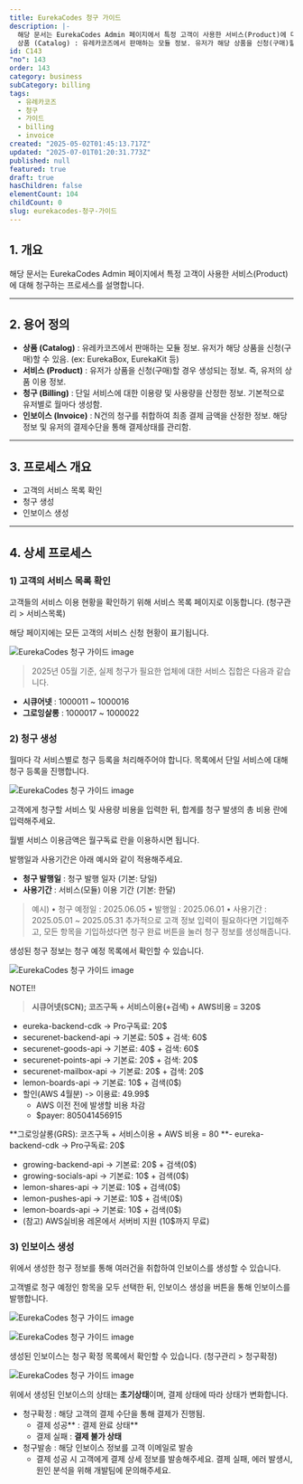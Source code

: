 ```yaml
---
title: EurekaCodes 청구 가이드
description: |-
  해당 문서는 EurekaCodes Admin 페이지에서 특정 고객이 사용한 서비스(Product)에 대해 청구하는 프로세스를 설명합니다. ---
  상품 (Catalog) : 유레카코즈에서 판매하는 모듈 정보. 유저가 해당 상품을 신청(구매)할 수 있음.
id: C143
"no": 143
order: 143
category: business
subCategory: billing
tags:
  - 유레카코즈
  - 청구
  - 가이드
  - billing
  - invoice
created: "2025-05-02T01:45:13.717Z"
updated: "2025-07-01T01:20:31.773Z"
published: null
featured: true
draft: true
hasChildren: false
elementCount: 104
childCount: 0
slug: eurekacodes-청구-가이드
---
```


## 1. 개요

해당 문서는 EurekaCodes Admin 페이지에서 특정 고객이 사용한 서비스(Product)에 대해 청구하는 프로세스를 설명합니다.

---

## 2. 용어 정의

- **상품 (Catalog)** : 유레카코즈에서 판매하는 모듈 정보. 유저가 해당 상품을 신청(구매)할 수 있음. (ex: EurekaBox, EurekaKit 등)
- **서비스 (Product)** : 유저가 상품을 신청(구매)할 경우 생성되는 정보. 즉, 유저의 상품 이용 정보.
- **청구 (Billing)** : 단일 서비스에 대한 이용량 및 사용량을 산정한 정보. 기본적으로 유저별로 월마다 생성함.
- **인보이스 (Invoice)** : N건의 청구를 취합하여 최종 결제 금액을 산정한 정보. 해당 정보 및 유저의 결제수단을 통해 결제상태를 관리함.
---

## 3. 프로세스 개요

- 고객의 서비스 목록 확인
- 청구 생성
- 인보이스 생성
---

## 4. 상세 프로세스

### 1) 고객의 서비스 목록 확인

고객들의 서비스 이용 현황을 확인하기 위해 서비스 목록 페이지로 이동합니다. (청구관리 > 서비스목록)

해당 페이지에는 모든 고객의 서비스 신청 현황이 표기됩니다.

![EurekaCodes 청구 가이드 image](https://image.lemoncloud.io/eb288065-8d13-4f07-a090-ac2f685148c7)

> 2025년 05월 기준, 실제 청구가 필요한 업체에 대한 서비스 집합은 다음과 같습니다.
- **시큐어넷** : 1000011 ~ 1000016
- **그로잉살롱** : 1000017 ~ 1000022


### 2) 청구 생성

월마다 각 서비스별로 청구 등록을 처리해주어야 합니다. 목록에서 단일 서비스에 대해 청구 등록을 진행합니다.

![EurekaCodes 청구 가이드 image](https://image.lemoncloud.io/68afc77e-10a8-4d2d-bbab-144b73acae7c)

고객에게 청구할 서비스 및 사용량 비용을 입력한 뒤, 합계를 청구 발생의 총 비용 란에 입력해주세요.

월별 서비스 이용금액은 월구독료 란을 이용하시면 됩니다.

발행일과 사용기간은 아래 예시와 같이 적용해주세요.

  - **청구 발행일** : 청구 발행 일자 (기본: 당일)
  - **사용기간** : 서비스(모듈) 이용 기간 (기본: 한달)
> 예시) 
• 청구 예정일 : 2025.06.05
 • 발행일 : 2025.06.01
 • 사용기간 : 2025.05.01 ~ 2025.05.31
추가적으로 고객 정보 입력이 필요하다면 기입해주고, 모든 항목을 기입하셨다면 청구 완료 버튼을 눌러 청구 정보를 생성해줍니다.

생성된 청구 정보는 청구 예정 목록에서 확인할 수 있습니다.

![EurekaCodes 청구 가이드 image](https://image.lemoncloud.io/e5536404-b448-4114-8778-093daefc3d99)

NOTE!!

> **시큐어넷(SCN); 코즈구독 + 서비스이용(+검색) + AWS비용 = 320$**
- eureka-backend-cdk -> Pro구독료: 20$
- securenet-backend-api -> 기본료: 50$ + 검색: 60$
- securenet-goods-api -> 기본료: 40$ + 검색: 60$
- securenet-points-api -> 기본료: 20$ + 검색: 20$
- securenet-mailbox-api -> 기본료: 20$ + 검색: 20$
- lemon-boards-api -> 기본료: 10$ + 검색(0$)
- 할인(AWS 4월분) -> 이용료: 49.99$ 
    - AWS 이전 전에 발생할 비용 차감
    - $payer: 805041456915

**그로잉살롱(GRS): 코즈구독 + 서비스이용 + AWS 비용 = 80
**- eureka-backend-cdk -> Pro구독료: 20$
- growing-backend-api -> 기본료: 20$ + 검색(0$)
- growing-socials-api -> 기본료: 10$ + 검색(0$)
- lemon-shares-api -> 기본료: 10$ + 검색(0$)
- lemon-pushes-api -> 기본료: 10$ + 검색(0$)
- lemon-boards-api -> 기본료: 10$ + 검색(0$)
- (참고) AWS실비용 레몬에서 서버비 지원 (10$까지 무료)



### 3) 인보이스 생성

위에서 생성한 청구 정보를 통해 여러건을 취합하여 인보이스를 생성할 수 있습니다.

고객별로 청구 예정인 항목을 모두 선택한 뒤, 인보이스 생성을 버튼을 통해 인보이스를 발행합니다.

![EurekaCodes 청구 가이드 image](https://image.lemoncloud.io/5f5f59db-01c3-4070-8adb-dfdeba121d12)

![EurekaCodes 청구 가이드 image](https://image.lemoncloud.io/d8297287-7433-41d0-b440-648216f2cd0f)

생성된 인보이스는 청구 확정 목록에서 확인할 수 있습니다. (청구관리 > 청구확정)

![EurekaCodes 청구 가이드 image](https://image.lemoncloud.io/47d9d798-25fc-4aea-a6a2-8dd596b00af6)

위에서 생성된 인보이스의 상태는 **초기상태**이며, 결제 상태에 따라 상태가 변화합니다.

- 청구확정 : 해당 고객의 결제 수단을 통해 결제가 진행됨.
  - 결제 성공** : 결제 완료 상태**
  - 결제 실패 : **결제 불가 상태**
- 청구발송 : 해당 인보이스 정보를 고객 이메일로 발송
  - 결제 성공 시 고객에게 결제 상세 정보를 발송해주세요.
결제 실패, 에러 발생시, 원인 분석을 위해 개발팀에 문의해주세요.

